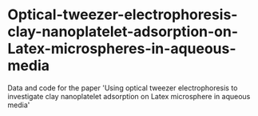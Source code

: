 # Optical-tweezer-electrophoresis-clay-nanoplatelet-adsorption-on-Latex-microspheres-in-aqueous-media
Data and code for the paper 'Using optical tweezer electrophoresis to investigate clay nanoplatelet adsorption on Latex microsphere in aqueous media'
